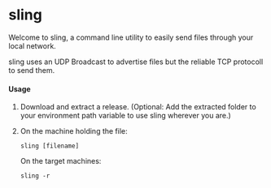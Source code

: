 # sling
Welcome to sling, a command line utility to easily send files through your local network.

sling uses an UDP Broadcast to advertise files but the reliable TCP protocoll to send them.

#### Usage

1. Download and extract a release.
   (Optional: Add the extracted folder to your environment path variable to use sling wherever you are.)
2. On the machine holding the file:

   `sling [filename]`
   
   On the target machines:
   
   `sling -r`
